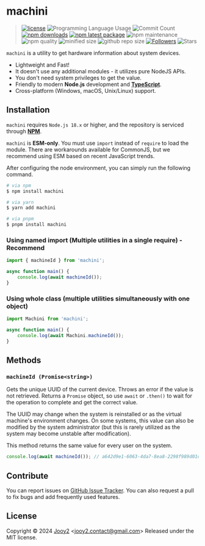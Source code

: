 # machini

> [![license](https://img.shields.io/badge/license-MIT-blue.svg)](https://github.com/jooy2/machini/blob/master/LICENSE) ![Programming Language Usage](https://img.shields.io/github/languages/top/jooy2/machini) ![Commit Count](https://img.shields.io/github/commit-activity/y/jooy2/machini) [![npm downloads](https://img.shields.io/npm/dm/machini.svg)](https://www.npmjs.com/package/machini) [![npm latest package](https://img.shields.io/npm/v/machini/latest.svg)](https://www.npmjs.com/package/machini) ![npm maintenance](https://img.shields.io/npms-io/maintenance-score/machini) ![npm quality](https://img.shields.io/npms-io/quality-score/machini) ![minified size](https://img.shields.io/bundlephobia/min/machini) ![github repo size](https://img.shields.io/github/repo-size/jooy2/machini) [![Followers](https://img.shields.io/github/followers/jooy2?style=social)](https://github.com/jooy2) ![Stars](https://img.shields.io/github/stars/jooy2/machini?style=social)

`machini` is a utility to get hardware information about system devices.

- Lightweight and Fast!
- It doesn't use any additional modules - it utilizes pure NodeJS APIs.
- You don't need system privileges to get the value.
- Friendly to modern **Node.js** development and [**TypeScript**](https://www.typescriptlang.org).
- Cross-platform (Windows, macOS, Unix/Linux) support.

## Installation

`machini` requires `Node.js 18.x` or higher, and the repository is serviced through **[NPM](https://npmjs.com)**.

`machini` is **ESM-only**. You must use `import` instead of `require` to load the module. There are workarounds available for CommonJS, but we recommend using ESM based on recent JavaScript trends.

After configuring the node environment, you can simply run the following command.

```bash
# via npm
$ npm install machini

# via yarn
$ yarn add machini

# via pnpm
$ pnpm install machini
```

### Using named import (Multiple utilities in a single require) - Recommend

```javascript
import { machineId } from 'machini';

async function main() {
	console.log(await machineId());
}
```

### Using whole class (multiple utilities simultaneously with one object)

```javascript
import Machini from 'machini';

async function main() {
	console.log(await Machini.machineId());
}
```

## Methods

### `machineId (Promise<string>)`

Gets the unique UUID of the current device. Throws an error if the value is not retrieved. Returns a `Promise` object, so use `await` or `.then()` to wait for the operation to complete and get the correct value.

The UUID may change when the system is reinstalled or as the virtual machine's environment changes. On some systems, this value can also be modified by the system administrator (but this is rarely utilized as the system may become unstable after modification).

This method returns the same value for every user on the system.

```javascript
console.log(await machineId()); // a642d9e1-6063-4da7-8ea8-2298f989d01d
```

## Contribute

You can report issues on [GitHub Issue Tracker](https://github.com/jooy2/machini/issues). You can also request a pull to fix bugs and add frequently used features.

## License

Copyright © 2024 [Jooy2](https://jooy2.com) <[jooy2.contact@gmail.com](mailto:jooy2.contact@gmail.com)> Released under the MIT license.
